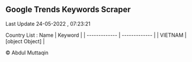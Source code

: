 

## Google Trends Keywords Scraper 
 
Last Update 24-05-2022 , 07:23:21

Country List :
 Name  | Keyword |
| ------------- | ------------- |
| VIETNAM | [object Object] |



© Abdul Muttaqin 
